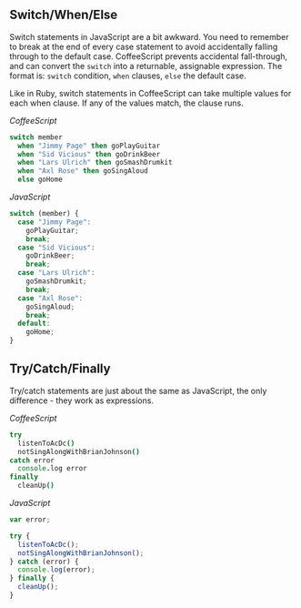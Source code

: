 ## Switch/When/Else

Switch statements in JavaScript are a bit awkward. You need to remember to break at the end of every case statement to
avoid accidentally falling through to the default case. CoffeeScript prevents accidental fall-through, and can convert
the ```switch```   into a returnable, assignable expression. The format is: ```switch``` condition,  ```when``` clauses,
 ```else``` the default case.

Like in Ruby, switch statements in CoffeeScript can take multiple values for each when clause. If any of the values match,
the clause runs.

*CoffeeScript*
``` coffeescript
switch member
  when "Jimmy Page" then goPlayGuitar
  when "Sid Vicious" then goDrinkBeer
  when "Lars Ulrich" then goSmashDrumkit
  when "Axl Rose" then goSingAloud
  else goHome
```
*JavaScript*
``` javascript
switch (member) {
  case "Jimmy Page":
    goPlayGuitar;
    break;
  case "Sid Vicious":
    goDrinkBeer;
    break;
  case "Lars Ulrich":
    goSmashDrumkit;
    break;
  case "Axl Rose":
    goSingAloud;
    break;
  default:
    goHome;
}
```

## Try/Catch/Finally

Try/catch statements are just about the same as JavaScript, the only difference - they work as expressions.

*CoffeeScript*
``` coffeescript
try
  listenToAcDc()
  notSingAlongWithBrianJohnson()
catch error
  console.log error
finally
  cleanUp()
```
*JavaScript*
``` javascript
var error;

try {
  listenToAcDc();
  notSingAlongWithBrianJohnson();
} catch (error) {
  console.log(error);
} finally {
  cleanUp();
}
```
